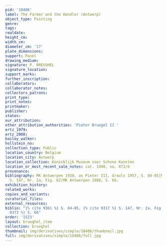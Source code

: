 ```yaml
---
pid: '18486'
label: The Farmer and the Handler (Antwerp)
object_type: Painting
genre: 
tags: 
realdate: 
height_cm: 
width_cm: 
diameter_cm: '17'
plate_dimensions: 
support: Panel
drawing_medium: 
signature: P. BREVGHEL
signature_location: 
support_marks: 
further_inscription: 
collaborators: 
collaborator_notes: 
collectors_patrons: 
print_type: 
print_notes: 
printmaker: 
publisher: 
states: 
our_attribution: 
other_attribution_authorities: 'Pieter Bruegel II '
ertz_1979: 
ertz_2008: 
bailey_walker: 
hollstein_no: 
collection_type: Public
location_country: Belgium
location_city: Antwerp
location_collection: Koninklijk Museum voor Schone Kunsten
location_or_most_recent_sale_notes: cat. 1948, no. 872/6
provenance: 
bibliography: MK Antwerpen 1938, as Pieter III, Grauls 1957, S. 84-85|Marlier 1969,
  S. 147, Nr. 2a, Fig. 62|MK Antwerpen 1988, S. 66.
exhibition_history: 
related_works: 
copies_and_variants: 
curatorial_files: 
external_resources: 
biblio: "{% cite 9361 %} S. 84-85, {% cite 9317 %} S. 147, Nr. 2a, Fig. 62, {% cite
  9373 %} S. 66"
order: '1523'
layout: brueghel_item
collection: brueghel
thumbnail: img/derivatives/simple/18486/thumbnail.jpg
full: img/derivatives/simple/18486/full.jpg
---
```

